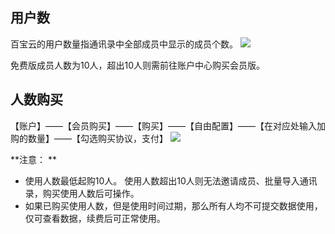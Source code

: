 ## 用户数
百宝云的用户数量指通讯录中全部成员中显示的成员个数。
![](http://docfiles.baibaoyun.com/Fv53UQn6VXmF3LT4JYZ3L0IQq3yv)

免费版成员人数为10人，超出10人则需前往账户中心购买会员版。


## 人数购买
【账户】——【会员购买】——【购买】——【自由配置】——【在对应处输入加购的数量】——【勾选购买协议，支付】
![](http://docfiles.baibaoyun.com/lpoQDNIw-iNHAspAc4jbuUOnQ2uC)

**注意： **

* 使用人数最低起购10人。 使用人数超出10人则无法邀请成员、批量导入通讯录，购买使用人数后可操作。 
* 如果已购买使用人数，但是使用时间过期，那么所有人均不可提交数据使用，仅可查看数据，续费后可正常使用。